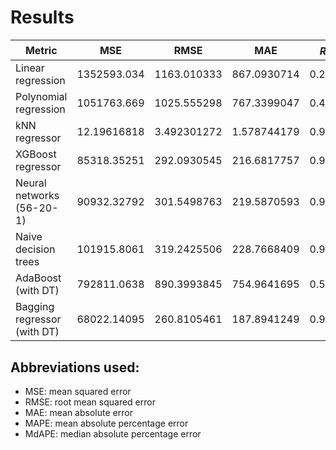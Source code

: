 # Results

| Metric                      | MSE         | RMSE        | MAE         | $R^2$ statistic           | MAPE (%)         | MdAPE (%)        |
| --------------------------- | ----------- | ----------- | ----------- | ------------ | ------------- | ------------- |
| Linear regression           | 1352593.034 | 1163.010333 | 867.0930714 | 0.2794147959 | 27.86183292   | 16.06557412   |
| Polynomial regression       | 1051763.669 | 1025.555298 | 767.3399047 | 0.4396796974 | 24.53005988   | 14.29984301   |
| kNN regressor               | 12.19616818 | 3.492301272 | 1.578744179 | 0.9999934177 | 0.04201759327 | 0.02590745257 |
| XGBoost regressor                   | 85318.35251 | 292.0930545 | 216.6817757 | 0.9539896815 | 5.771889484   | 4.133103921   |
| Neural networks (56-20-1)   | 90932.32792 | 301.5498763 | 219.5870593 | 0.9509621876 | 5.805839988   | 4.108291812   |
| Naive decision trees            | 101915.8061 | 319.2425506 | 228.7668409 | 0.944995967  | 6.035996068   | 4.125049304   |
| AdaBoost (with DT)                 | 792811.0638 | 890.3993845 | 754.9641695 | 0.5721193057 | 22.78368677   | 17.78113201   |
| Bagging regressor (with DT) | 68022.14095 | 260.8105461 | 187.8941249 | 0.9632884022 | 5.089858455   | 3.417956829   |

## Abbreviations used:

* MSE: mean squared error
* RMSE: root mean squared error
* MAE: mean absolute error
* MAPE: mean absolute percentage error
* MdAPE: median absolute percentage error